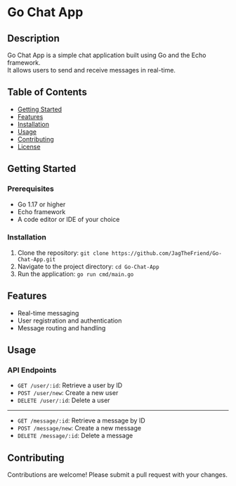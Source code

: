 # Go Chat App

## Description

Go Chat App is a simple chat application built using Go and the Echo framework.\
It allows users to send and receive messages in real-time.

## Table of Contents

* [Getting Started](#getting-started)
* [Features](#features)
* [Installation](#installation)
* [Usage](#usage)
* [Contributing](#contributing)
* [License](#license)

## Getting Started

### Prerequisites

* Go 1.17 or higher
* Echo framework
* A code editor or IDE of your choice

### Installation

1. Clone the repository: `git clone https://github.com/JagTheFriend/Go-Chat-App.git`
2. Navigate to the project directory: `cd Go-Chat-App`
3. Run the application: `go run cmd/main.go`

## Features

* Real-time messaging
* User registration and authentication
* Message routing and handling

## Usage

### API Endpoints

* `GET /user/:id`: Retrieve a user by ID
* `POST /user/new`: Create a new user
* `DELETE /user/:id`: Delete a user
----
* `GET /message/:id`: Retrieve a message by ID
* `POST /message/new`: Create a new message
* `DELETE /message/:id`: Delete a message

## Contributing

Contributions are welcome! Please submit a pull request with your changes.

